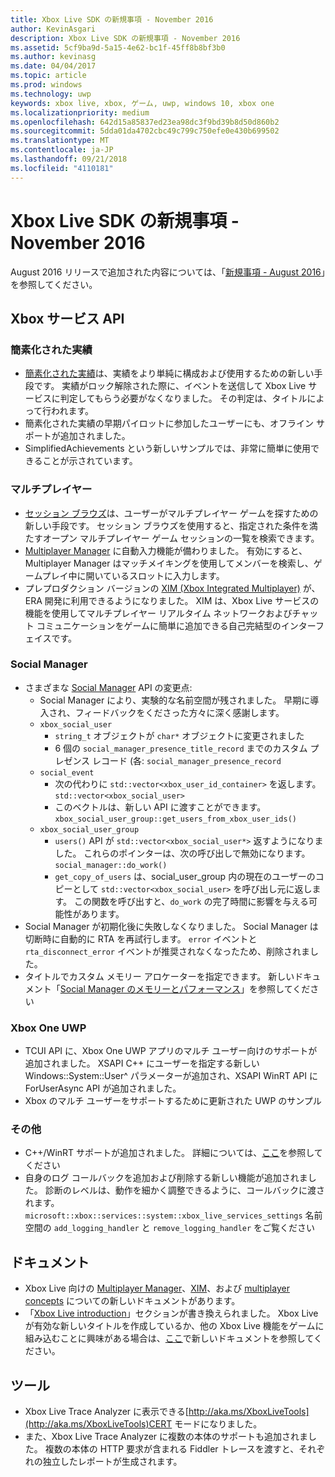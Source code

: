 ```yaml
---
title: Xbox Live SDK の新規事項 - November 2016
author: KevinAsgari
description: Xbox Live SDK の新規事項 - November 2016
ms.assetid: 5cf9ba9d-5a15-4e62-bc1f-45ff8b8bf3b0
ms.author: kevinasg
ms.date: 04/04/2017
ms.topic: article
ms.prod: windows
ms.technology: uwp
keywords: xbox live, xbox, ゲーム, uwp, windows 10, xbox one
ms.localizationpriority: medium
ms.openlocfilehash: 642d15a85837ed23ea98dc3f9bd39b8d50d860b2
ms.sourcegitcommit: 5dda01da4702cbc49c799c750efe0e430b699502
ms.translationtype: MT
ms.contentlocale: ja-JP
ms.lasthandoff: 09/21/2018
ms.locfileid: "4110181"
---
```

# <a name="whats-new-for-the-xbox-live-sdk---november-2016"></a>Xbox Live SDK の新規事項 - November 2016

August 2016 リリースで追加された内容については、「[新規事項 - August 2016](1608-whats-new.md)」を参照してください。

## <a name="xbox-services-api"></a>Xbox サービス API

### <a name="simplified-achievements"></a>簡素化された実績

* [簡素化された実績](../achievements-2017/simplified-achievements.md)は、実績をより単純に構成および使用するための新しい手段です。  実績がロック解除された際に、イベントを送信して Xbox Live サービスに判定してもらう必要がなくなりました。  その判定は、タイトルによって行われます。
* 簡素化された実績の早期パイロットに参加したユーザーにも、オフライン サポートが追加されました。
* SimplifiedAchievements という新しいサンプルでは、非常に簡単に使用できることが示されています。

### <a name="multiplayer"></a>マルチプレイヤー

* [セッション ブラウズ](../multiplayer/session-browse.md)は、ユーザーがマルチプレイヤー ゲームを探すための新しい手段です。  セッション ブラウズを使用すると、指定された条件を満たすオープン マルチプレイヤー ゲーム セッションの一覧を検索できます。
* [Multiplayer Manager](../multiplayer/multiplayer-manager.md) に自動入力機能が備わりました。  有効にすると、Multiplayer Manager はマッチメイキングを使用してメンバーを検索し、ゲームプレイ中に開いているスロットに入力します。
* プレプロダクション バージョンの [XIM (Xbox Integrated Multiplayer)](../multiplayer/xbox-integrated-multiplayer.md) が、ERA 開発に利用できるようになりました。  XIM は、Xbox Live サービスの機能を使用してマルチプレイヤー リアルタイム ネットワークおよびチャット コミュニケーションをゲームに簡単に追加できる自己完結型のインターフェイスです。

### <a name="social-manager"></a>Social Manager

* さまざまな [Social Manager](../social-platform/intro-to-social-manager.md) API の変更点:
    * Social Manager により、実験的な名前空間が残されました。 早期に導入され、フィードバックをくださった方々に深く感謝します。
    * `xbox_social_user`
        * `string_t` オブジェクトが `char*` オブジェクトに変更されました
        * 6 個の `social_manager_presence_title_record` までのカスタム プレゼンス レコード (各:  `social_manager_presence_record`
    * `social_event`
        * 次の代わりに `std::vector<xbox_user_id_container>` を返します。 `std::vector<xbox_social_user>`
        * このベクトルは、新しい API に渡すことができます。 `xbox_social_user_group::get_users_from_xbox_user_ids()`
    * `xbox_social_user_group`
        * `users()` API が `std::vector<xbox_social_user*>` 返すようになりました。 これらのポインターは、次の呼び出しで無効になります。 `social_manager::do_work()`
        * `get_copy_of_users` は、social_user_group 内の現在のユーザーのコピーとして `std::vector<xbox_social_user>` を呼び出し元に返します。 この関数を呼び出すと、`do_work` の完了時間に影響を与える可能性があります。
* Social Manager が初期化後に失敗しなくなりました。 Social Manager は切断時に自動的に RTA を再試行します。 `error` イベントと `rta_disconnect_error` イベントが推奨されなくなったため、削除されました。
* タイトルでカスタム メモリー アロケーターを指定できます。 新しいドキュメント「[Social Manager のメモリーとパフォーマンス](../social-platform/social-manager-memory-and-performance-overview.md)」を参照してください

### <a name="xbox-one-uwp"></a>Xbox One UWP
* TCUI API に、Xbox One UWP アプリのマルチ ユーザー向けのサポートが追加されました。  XSAPI C++ にユーザーを指定する新しい Windows::System::User^ パラメーターが追加され、XSAPI WinRT API に ForUserAsync API が追加されました。
* Xbox のマルチ ユーザーをサポートするために更新された UWP のサンプル

### <a name="other"></a>その他

* C++/WinRT サポートが追加されました。   詳細については、[ここ](../introduction-to-xbox-live-apis.md)を参照してください
* 自身のログ コールバックを追加および削除する新しい機能が追加されました。  診断のレベルは、動作を細かく調整できるように、コールバックに渡されます。  `microsoft::xbox::services::system::xbox_live_services_settings` 名前空間の `add_logging_handler` と `remove_logging_handler` をご覧ください

## <a name="documentation"></a>ドキュメント
* Xbox Live 向けの [Multiplayer Manager](../multiplayer/multiplayer-manager.md)、[XIM](../multiplayer/xbox-integrated-multiplayer.md)、および [multiplayer concepts](../multiplayer/multiplayer-concepts.md) についての新しいドキュメントがあります。
* 「[Xbox Live introduction](../get-started-with-partner/get-started-with-xbox-live-partner.md)」セクションが書き換えられました。  Xbox Live が有効な新しいタイトルを作成しているか、他の Xbox Live 機能をゲームに組み込むことに興味がある場合は、[ここ](../get-started-with-partner/get-started-with-xbox-live-partner.md)で新しいドキュメントを参照してください。

## <a name="tools"></a>ツール
* Xbox Live Trace Analyzer に表示できる[http://aka.ms/XboxLiveTools](http://aka.ms/XboxLiveTools)CERT モードになりました。  
* また、Xbox Live Trace Analyzer に複数の本体のサポートも追加されました。  複数の本体の HTTP 要求が含まれる Fiddler トレースを渡すと、それぞれの独立したレポートが生成されます。
